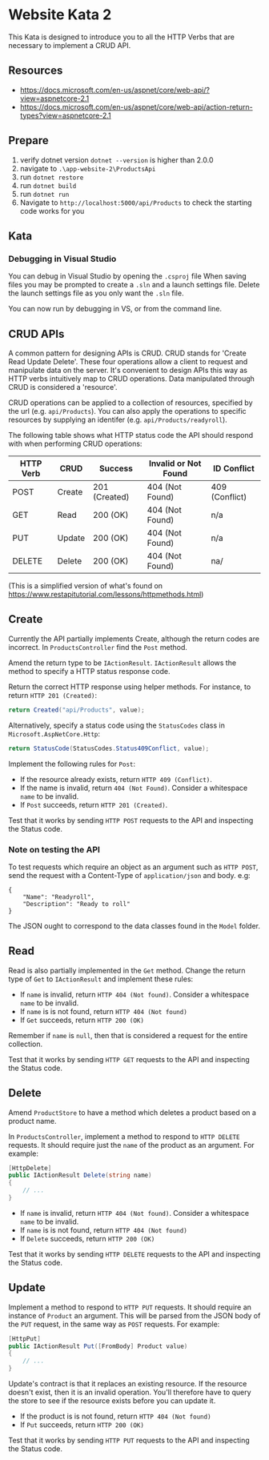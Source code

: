 # Website Kata 2

This Kata is designed to introduce you to all the HTTP Verbs that are necessary to implement a CRUD API.

## Resources

- https://docs.microsoft.com/en-us/aspnet/core/web-api/?view=aspnetcore-2.1
- https://docs.microsoft.com/en-us/aspnet/core/web-api/action-return-types?view=aspnetcore-2.1

## Prepare
1. verify dotnet version `dotnet --version` is higher than 2.0.0
1. navigate to `.\app-website-2\ProductsApi`
1. run `dotnet restore`
1. run `dotnet build`
1. run `dotnet run`
1. Navigate to `http://localhost:5000/api/Products` to check the starting code works for you

## Kata

### Debugging in Visual Studio

You can debug in Visual Studio by opening the `.csproj` file
When saving files you may be prompted to create a `.sln` and a launch settings file. Delete the launch settings file as you only want the `.sln` file.

You can now run by debugging in VS, or from the command line.

## CRUD APIs

A common pattern for designing APIs is CRUD. CRUD stands for 'Create Read Update Delete'. These four operations allow a client to request and manipulate data on the server. It's convenient to design APIs this way as HTTP verbs intuitively map to CRUD operations. Data manipulated through CRUD is considered a 'resource'.

CRUD operations can be applied to a collection of resources, specified by the url (e.g. `api/Products`). You can also apply the operations to specific resources by supplying an identifer (e.g. `api/Products/readyroll`).

The following table shows what HTTP status code the API should respond with when performing CRUD operations:

| HTTP Verb | CRUD   | Success       | Invalid or Not Found | ID Conflict    |
|-----------|--------|---------------|----------------------|----------------|
| POST      | Create | 201 (Created) | 404 (Not Found)      | 409 (Conflict) |
| GET       | Read   | 200 (OK)      | 404 (Not Found)      | n/a            |
| PUT       | Update | 200 (OK)      | 404 (Not Found)      | n/a            |
| DELETE    | Delete | 200 (OK)      | 404 (Not Found)      | na/            |


(This is a simplified version of what's found on https://www.restapitutorial.com/lessons/httpmethods.html)

## Create

Currently the API partially implements Create, although the return codes are incorrect. In `ProductsController` find the `Post` method.

Amend the return type to be `IActionResult`. `IActionResult` allows the method to specify a HTTP status response code.

Return the correct HTTP response using helper methods. For instance, to return `HTTP 201 (Created)`:

```C#
return Created("api/Products", value);
```

Alternatively, specify a status code using the `StatusCodes` class in `Microsoft.AspNetCore.Http`:

```C#
return StatusCode(StatusCodes.Status409Conflict, value);
```

Implement the following rules for `Post`:

- If the resource already exists, return `HTTP 409 (Conflict)`. 
- If the name is invalid, return `404 (Not Found)`. Consider a whitespace `name` to be invalid.
- If `Post` succeeds, return `HTTP 201 (Created)`.

Test that it works by sending `HTTP POST` requests to the API and inspecting the Status code.

### Note on testing the API

To test requests which require an object as an argument such as `HTTP POST`, send the request with a Content-Type of `application/json` and body. e.g:

```
{
	"Name": "Readyroll",
	"Description": "Ready to roll"
}
```

The JSON ought to correspond to the data classes found in the `Model` folder.

## Read

Read is also partially implemented in the `Get` method. Change the return type of `Get` to `IActionResult` and implement these rules:

- If `name` is invalid, return `HTTP 404 (Not found)`. Consider a whitespace `name` to be invalid.
- If `name` is is not found, return `HTTP 404 (Not found)`
- If `Get` succeeds, return `HTTP 200 (OK)`

Remember if `name` is `null`, then that is considered a request for the entire collection.

Test that it works by sending `HTTP GET` requests to the API and inspecting the Status code.

## Delete

Amend `ProductStore` to have a method which deletes a product based on a product name.

In `ProductsController`, implement a method to respond to `HTTP DELETE` requests. It should require just the `name` of the product as an argument. For example:

```C#
[HttpDelete]
public IActionResult Delete(string name)
{
    // ...
}
```

- If `name` is invalid, return `HTTP 404 (Not found)`. Consider a whitespace `name` to be invalid.
- If `name` is is not found, return `HTTP 404 (Not found)`
- If `Delete` succeeds, return `HTTP 200 (OK)`

Test that it works by sending `HTTP DELETE` requests to the API and inspecting the Status code.

## Update

Implement a method to respond to `HTTP PUT` requests. It should require an instance of `Product` an argument. This will be parsed from the JSON body of the `PUT` request, in the same way as `POST` requests. For example:

```C#
[HttpPut]
public IActionResult Put([FromBody] Product value)
{
    // ...
}
```

Update's contract is that it replaces an existing resource. If the resource doesn't exist, then it is an invalid operation. You'll therefore have to query the store to see if the resource exists before you can update it.

- If the product is is not found, return `HTTP 404 (Not found)`
- If `Put` succeeds, return `HTTP 200 (OK)`

Test that it works by sending `HTTP PUT` requests to the API and inspecting the Status code.